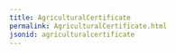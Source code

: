```yaml
---
title: AgriculturalCertificate
permalink: AgriculturalCertificate.html
jsonid: agriculturalcertificate
---
```

